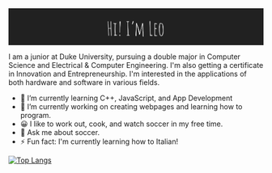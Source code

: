 <div style="text-align: center;">
  <img src="https://github.com/Leo-Gut28/Leo-Gut28/blob/main/Banner.png" alt="Banner" style="display: block; margin: auto;">
</div>


I am a junior at Duke University, pursuing a double major in Computer Science and Electrical & Computer Engineering. I'm also getting a certificate in Innovation and Entrepreneurship. I'm interested in the applications of both hardware and software in various fields. 

- 🌱 I’m currently learning C++, JavaScript, and App Development
- 🔭 I’m currently working on creating webpages and learning how to program.
- 😀 I like to work out, cook, and watch soccer in my free time.
- 💬 Ask me about soccer.
- ⚡ Fun fact: I'm currently learning how to Italian!
  
[![Top Langs](https://github-readme-stats.vercel.app/api/top-langs/?username=Leo-Gut28&layout=pie)](https://github.com/anuraghazra/github-readme-stats)

<!--
**Leo-Gut28/Leo-Gut28** is a ✨ _special_ ✨ repository because its `README.md` (this file) appears on your GitHub profile.

Here are some ideas to get you started:

- 🔭 I’m currently working on ...
- 🌱 I’m currently learning ...
- 👯 I’m looking to collaborate on ...
- 🤔 I’m looking for help with ...
- 💬 Ask me about ...
- 📫 How to reach me: ...
- 😄 Pronouns: ...
- ⚡ Fun fact: ...
-->
